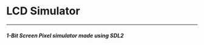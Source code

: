  # LCD Simulator
 _______________________________________

##### 1-Bit Screen Pixel simulator made using SDL2



